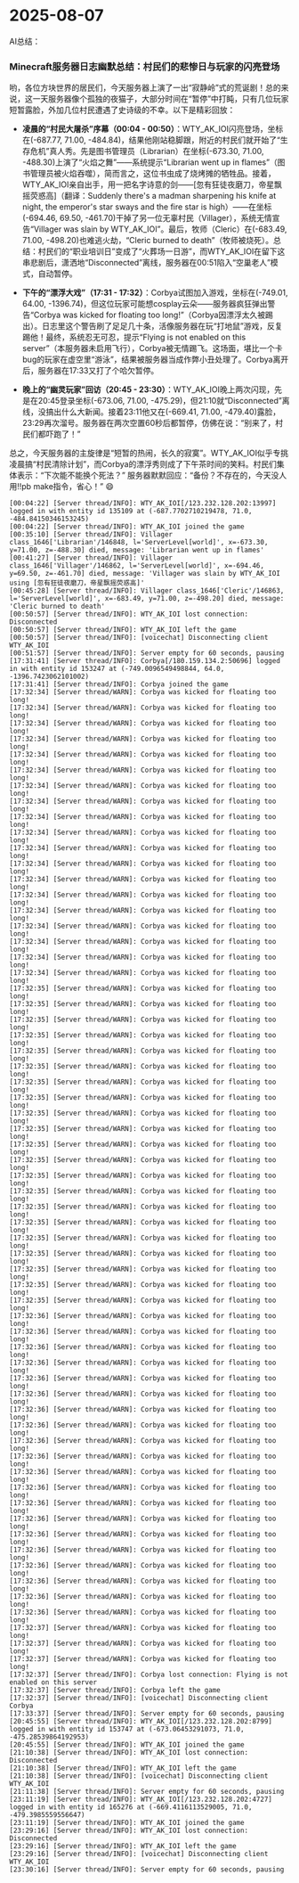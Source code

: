 # 2025-08-07

AI总结：
### Minecraft服务器日志幽默总结：村民们的悲惨日与玩家的闪亮登场

哟，各位方块世界的居民们，今天服务器上演了一出“寂静岭”式的荒诞剧！总的来说，这一天服务器像个孤独的夜猫子，大部分时间在“暂停”中打盹，只有几位玩家短暂露脸，外加几位村民遭遇了史诗级的不幸。以下是精彩回放：

- **凌晨的“村民大屠杀”序幕（00:04 - 00:50）**：WTY_AK_IOI闪亮登场，坐标在(-687.77, 71.00, -484.84)，结果他刚站稳脚跟，附近的村民们就开始了“生存危机”真人秀。先是图书管理员（Librarian）在坐标(-673.30, 71.00, -488.30)上演了“火焰之舞”——系统提示“Librarian went up in flames”（图书管理员被火焰吞噬），简而言之，这位书虫成了烧烤摊的牺牲品。接着，WTY_AK_IOI亲自出手，用一把名字诗意的剑——[忽有狂徒夜磨刀，帝星飘摇荧惑高]（翻译：Suddenly there's a madman sharpening his knife at night, the emperor's star sways and the fire star is high）——在坐标(-694.46, 69.50, -461.70)干掉了另一位无辜村民（Villager），系统无情宣告“Villager was slain by WTY_AK_IOI”。最后，牧师（Cleric）在(-683.49, 71.00, -498.20)也难逃火劫，“Cleric burned to death”（牧师被烧死）。总结：村民们的“职业培训日”变成了“火葬场一日游”，而WTY_AK_IOI在留下这串悲剧后，潇洒地“Disconnected”离线，服务器在00:51陷入“空巢老人”模式，自动暂停。

- **下午的“漂浮大戏”（17:31 - 17:32）**：Corbya试图加入游戏，坐标在(-749.01, 64.00, -1396.74)，但这位玩家可能想cosplay云朵——服务器疯狂弹出警告“Corbya was kicked for floating too long!”（Corbya因漂浮太久被踢出）。日志里这个警告刷了足足几十条，活像服务器在玩“打地鼠”游戏，反复踢他！最终，系统忍无可忍，提示“Flying is not enabled on this server”（本服务器未启用飞行），Corbya被无情踢飞。这场面，堪比一个卡bug的玩家在虚空里“游泳”，结果被服务器当成作弊小丑处理了。Corbya离开后，服务器在17:33又打了个哈欠暂停。

- **晚上的“幽灵玩家”回访（20:45 - 23:30）**：WTY_AK_IOI晚上两次闪现，先是在20:45登录坐标(-673.06, 71.00, -475.29)，但21:10就“Disconnected”离线，没搞出什么大新闻。接着23:11他又在(-669.41, 71.00, -479.40)露脸，23:29再次溜号。服务器在两次空置60秒后都暂停，仿佛在说：“别来了，村民们都吓跑了！”

总之，今天服务器的主旋律是“短暂的热闹，长久的寂寞”。WTY_AK_IOI似乎专挑凌晨搞“村民清除计划”，而Corbya的漂浮秀则成了下午茶时间的笑料。村民们集体表示：“下次能不能换个死法？” 服务器默默回应：“备份？不存在的，今天没人用!!pb make指令，省心！” 😄

```
[00:04:22] [Server thread/INFO]: WTY_AK_IOI[/123.232.128.202:13997] logged in with entity id 135109 at (-687.7702710219478, 71.0, -484.84150346153245)
[00:04:22] [Server thread/INFO]: WTY_AK_IOI joined the game
[00:35:10] [Server thread/INFO]: Villager class_1646['Librarian'/146848, l='ServerLevel[world]', x=-673.30, y=71.00, z=-488.30] died, message: 'Librarian went up in flames'
[00:41:27] [Server thread/INFO]: Villager class_1646['Villager'/146862, l='ServerLevel[world]', x=-694.46, y=69.50, z=-461.70] died, message: 'Villager was slain by WTY_AK_IOI using [忽有狂徒夜磨刀，帝星飘摇荧惑高]'
[00:45:28] [Server thread/INFO]: Villager class_1646['Cleric'/146863, l='ServerLevel[world]', x=-683.49, y=71.00, z=-498.20] died, message: 'Cleric burned to death'
[00:50:57] [Server thread/INFO]: WTY_AK_IOI lost connection: Disconnected
[00:50:57] [Server thread/INFO]: WTY_AK_IOI left the game
[00:50:57] [Server thread/INFO]: [voicechat] Disconnecting client WTY_AK_IOI
[00:51:57] [Server thread/INFO]: Server empty for 60 seconds, pausing
[17:31:41] [Server thread/INFO]: Corbya[/180.159.134.2:50696] logged in with entity id 153247 at (-749.0096549498844, 64.0, -1396.7423062101002)
[17:31:41] [Server thread/INFO]: Corbya joined the game
[17:32:34] [Server thread/WARN]: Corbya was kicked for floating too long!
[17:32:34] [Server thread/WARN]: Corbya was kicked for floating too long!
[17:32:34] [Server thread/WARN]: Corbya was kicked for floating too long!
[17:32:34] [Server thread/WARN]: Corbya was kicked for floating too long!
[17:32:34] [Server thread/WARN]: Corbya was kicked for floating too long!
[17:32:34] [Server thread/WARN]: Corbya was kicked for floating too long!
[17:32:34] [Server thread/WARN]: Corbya was kicked for floating too long!
[17:32:34] [Server thread/WARN]: Corbya was kicked for floating too long!
[17:32:34] [Server thread/WARN]: Corbya was kicked for floating too long!
[17:32:34] [Server thread/WARN]: Corbya was kicked for floating too long!
[17:32:34] [Server thread/WARN]: Corbya was kicked for floating too long!
[17:32:34] [Server thread/WARN]: Corbya was kicked for floating too long!
[17:32:34] [Server thread/WARN]: Corbya was kicked for floating too long!
[17:32:34] [Server thread/WARN]: Corbya was kicked for floating too long!
[17:32:34] [Server thread/WARN]: Corbya was kicked for floating too long!
[17:32:34] [Server thread/WARN]: Corbya was kicked for floating too long!
[17:32:34] [Server thread/WARN]: Corbya was kicked for floating too long!
[17:32:34] [Server thread/WARN]: Corbya was kicked for floating too long!
[17:32:34] [Server thread/WARN]: Corbya was kicked for floating too long!
[17:32:35] [Server thread/WARN]: Corbya was kicked for floating too long!
[17:32:35] [Server thread/WARN]: Corbya was kicked for floating too long!
[17:32:35] [Server thread/WARN]: Corbya was kicked for floating too long!
[17:32:35] [Server thread/WARN]: Corbya was kicked for floating too long!
[17:32:35] [Server thread/WARN]: Corbya was kicked for floating too long!
[17:32:35] [Server thread/WARN]: Corbya was kicked for floating too long!
[17:32:35] [Server thread/WARN]: Corbya was kicked for floating too long!
[17:32:35] [Server thread/WARN]: Corbya was kicked for floating too long!
[17:32:35] [Server thread/WARN]: Corbya was kicked for floating too long!
[17:32:35] [Server thread/WARN]: Corbya was kicked for floating too long!
[17:32:35] [Server thread/WARN]: Corbya was kicked for floating too long!
[17:32:35] [Server thread/WARN]: Corbya was kicked for floating too long!
[17:32:35] [Server thread/WARN]: Corbya was kicked for floating too long!
[17:32:35] [Server thread/WARN]: Corbya was kicked for floating too long!
[17:32:35] [Server thread/WARN]: Corbya was kicked for floating too long!
[17:32:35] [Server thread/WARN]: Corbya was kicked for floating too long!
[17:32:35] [Server thread/WARN]: Corbya was kicked for floating too long!
[17:32:35] [Server thread/WARN]: Corbya was kicked for floating too long!
[17:32:35] [Server thread/WARN]: Corbya was kicked for floating too long!
[17:32:35] [Server thread/WARN]: Corbya was kicked for floating too long!
[17:32:35] [Server thread/WARN]: Corbya was kicked for floating too long!
[17:32:36] [Server thread/WARN]: Corbya was kicked for floating too long!
[17:32:36] [Server thread/WARN]: Corbya was kicked for floating too long!
[17:32:36] [Server thread/WARN]: Corbya was kicked for floating too long!
[17:32:36] [Server thread/WARN]: Corbya was kicked for floating too long!
[17:32:36] [Server thread/WARN]: Corbya was kicked for floating too long!
[17:32:36] [Server thread/WARN]: Corbya was kicked for floating too long!
[17:32:36] [Server thread/WARN]: Corbya was kicked for floating too long!
[17:32:36] [Server thread/WARN]: Corbya was kicked for floating too long!
[17:32:36] [Server thread/WARN]: Corbya was kicked for floating too long!
[17:32:36] [Server thread/WARN]: Corbya was kicked for floating too long!
[17:32:36] [Server thread/WARN]: Corbya was kicked for floating too long!
[17:32:36] [Server thread/WARN]: Corbya was kicked for floating too long!
[17:32:36] [Server thread/WARN]: Corbya was kicked for floating too long!
[17:32:36] [Server thread/WARN]: Corbya was kicked for floating too long!
[17:32:36] [Server thread/WARN]: Corbya was kicked for floating too long!
[17:32:36] [Server thread/WARN]: Corbya was kicked for floating too long!
[17:32:36] [Server thread/WARN]: Corbya was kicked for floating too long!
[17:32:36] [Server thread/WARN]: Corbya was kicked for floating too long!
[17:32:36] [Server thread/WARN]: Corbya was kicked for floating too long!
[17:32:36] [Server thread/WARN]: Corbya was kicked for floating too long!
[17:32:37] [Server thread/WARN]: Corbya was kicked for floating too long!
[17:32:37] [Server thread/WARN]: Corbya was kicked for floating too long!
[17:32:37] [Server thread/WARN]: Corbya was kicked for floating too long!
[17:32:37] [Server thread/INFO]: Corbya lost connection: Flying is not enabled on this server
[17:32:37] [Server thread/INFO]: Corbya left the game
[17:32:37] [Server thread/INFO]: [voicechat] Disconnecting client Corbya
[17:33:37] [Server thread/INFO]: Server empty for 60 seconds, pausing
[20:45:55] [Server thread/INFO]: WTY_AK_IOI[/123.232.128.202:8799] logged in with entity id 153747 at (-673.06453291073, 71.0, -475.28539864192953)
[20:45:55] [Server thread/INFO]: WTY_AK_IOI joined the game
[21:10:38] [Server thread/INFO]: WTY_AK_IOI lost connection: Disconnected
[21:10:38] [Server thread/INFO]: WTY_AK_IOI left the game
[21:10:38] [Server thread/INFO]: [voicechat] Disconnecting client WTY_AK_IOI
[21:11:38] [Server thread/INFO]: Server empty for 60 seconds, pausing
[23:11:19] [Server thread/INFO]: WTY_AK_IOI[/123.232.128.202:4727] logged in with entity id 165276 at (-669.4116113529005, 71.0, -479.3985559556647)
[23:11:19] [Server thread/INFO]: WTY_AK_IOI joined the game
[23:29:16] [Server thread/INFO]: WTY_AK_IOI lost connection: Disconnected
[23:29:16] [Server thread/INFO]: WTY_AK_IOI left the game
[23:29:16] [Server thread/INFO]: [voicechat] Disconnecting client WTY_AK_IOI
[23:30:16] [Server thread/INFO]: Server empty for 60 seconds, pausing
```
